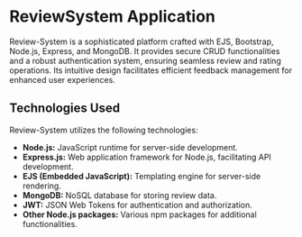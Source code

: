 # ReviewSystem Application

Review-System is a sophisticated platform crafted with EJS, Bootstrap, Node.js, Express, and MongoDB. It provides secure CRUD functionalities and a robust authentication system, ensuring seamless review and rating operations. Its intuitive design facilitates efficient feedback management for enhanced user experiences.


## Technologies Used

Review-System utilizes the following technologies:
- **Node.js:** JavaScript runtime for server-side development.
- **Express.js:** Web application framework for Node.js, facilitating API development.
- **EJS (Embedded JavaScript):** Templating engine for server-side rendering.
- **MongoDB:** NoSQL database for storing review data.
- **JWT:** JSON Web Tokens for authentication and authorization.
- **Other Node.js packages:** Various npm packages for additional functionalities.
